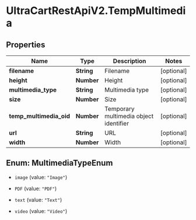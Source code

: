 # UltraCartRestApiV2.TempMultimedia

## Properties
Name | Type | Description | Notes
------------ | ------------- | ------------- | -------------
**filename** | **String** | Filename | [optional] 
**height** | **Number** | Height | [optional] 
**multimedia_type** | **String** | Multimedia type | [optional] 
**size** | **Number** | Size | [optional] 
**temp_multimedia_oid** | **Number** | Temporary multimedia object identifier | [optional] 
**url** | **String** | URL | [optional] 
**width** | **Number** | Width | [optional] 


<a name="MultimediaTypeEnum"></a>
## Enum: MultimediaTypeEnum


* `image` (value: `"Image"`)

* `PDF` (value: `"PDF"`)

* `text` (value: `"Text"`)

* `video` (value: `"Video"`)




